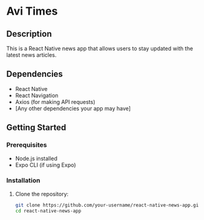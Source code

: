 # Avi Times 

## Description
This is a React Native news app that allows users to stay updated with the latest news articles.

## Dependencies
- React Native
- React Navigation
- Axios (for making API requests)
- [Any other dependencies your app may have]

## Getting Started

### Prerequisites
- Node.js installed
- Expo CLI (if using Expo)

### Installation
1. Clone the repository:
   ```bash
   git clone https://github.com/your-username/react-native-news-app.git
   cd react-native-news-app